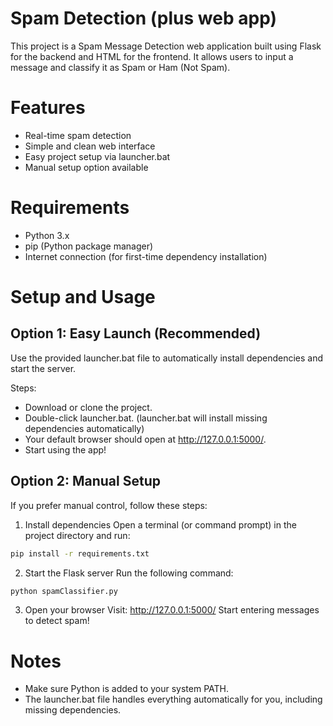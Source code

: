 # Spam Detection (plus web app)

This project is a Spam Message Detection web application built using Flask for the backend and HTML for the frontend.
It allows users to input a message and classify it as Spam or Ham (Not Spam).

# Features
- Real-time spam detection
- Simple and clean web interface
- Easy project setup via launcher.bat
- Manual setup option available

# Requirements
- Python 3.x
- pip (Python package manager)
- Internet connection (for first-time dependency installation)

# Setup and Usage
## Option 1: Easy Launch (Recommended)
Use the provided launcher.bat file to automatically install dependencies and start the server.

Steps:
- Download or clone the project.
- Double-click launcher.bat. (launcher.bat will install missing dependencies automatically)
- Your default browser should open at http://127.0.0.1:5000/.
- Start using the app!

## Option 2: Manual Setup
If you prefer manual control, follow these steps:

1. Install dependencies
Open a terminal (or command prompt) in the project directory and run:
```bash
pip install -r requirements.txt
```

2. Start the Flask server
Run the following command:
```bash
python spamClassifier.py
```

3. Open your browser
Visit: http://127.0.0.1:5000/
Start entering messages to detect spam!

# Notes
- Make sure Python is added to your system PATH.
- The launcher.bat file handles everything automatically for you, including missing dependencies.
